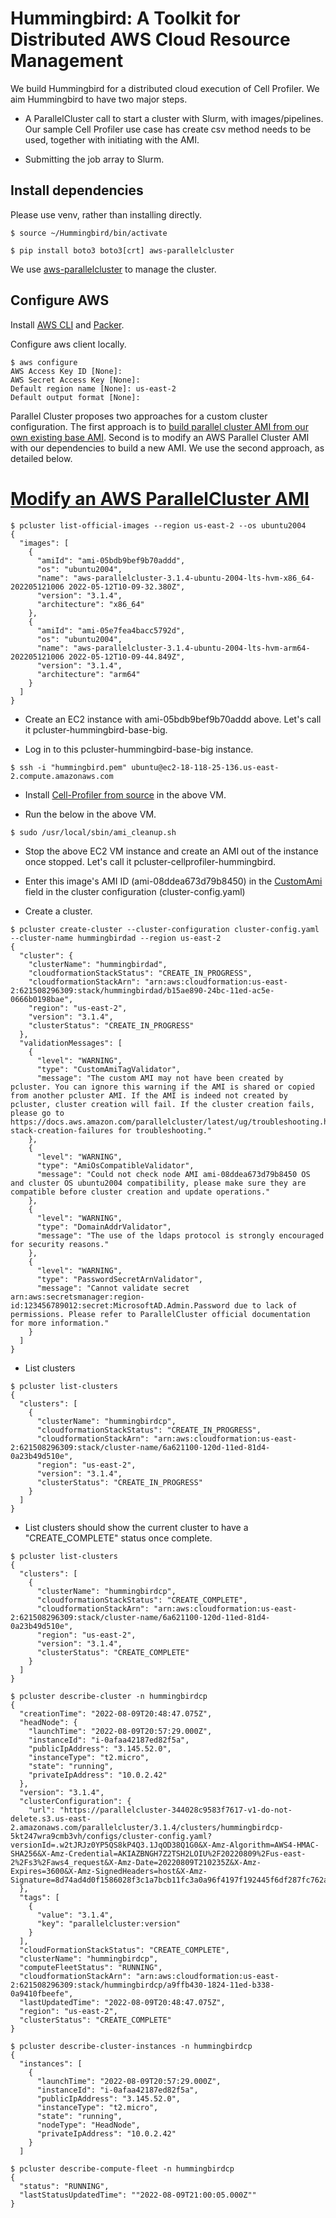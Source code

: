 # Hummingbird: A Toolkit for Distributed AWS Cloud Resource Management 

We build Hummingbird for a distributed cloud execution of Cell Profiler. We aim Hummingbird to have two major steps.

* A ParallelCluster call to start a cluster with Slurm, with images/pipelines. Our sample Cell Profiler use case has create csv method needs to be used, together with initiating with the AMI.

* Submitting the job array to Slurm.

## Install dependencies

Please use venv, rather than installing directly.

````
$ source ~/Hummingbird/bin/activate

$ pip install boto3 boto3[crt] aws-parallelcluster
````

We use [aws-parallelcluster](https://docs.aws.amazon.com/parallelcluster/latest/ug/install-v3-after-install.html) to manage the cluster.


## Configure AWS

Install [AWS CLI](http://aws.amazon.com/cli/) and [Packer](https://www.packer.io/downloads.html).

Configure aws client locally.

````
$ aws configure
AWS Access Key ID [None]:
AWS Secret Access Key [None]:
Default region name [None]: us-east-2
Default output format [None]:
````


Parallel Cluster proposes two approaches for a custom cluster configuration. The first approach is to [build parallel cluster AMI from our own existing base AMI](https://docs.aws.amazon.com/parallelcluster/latest/ug/building-custom-ami-v3.html). Second is to modify an AWS Parallel Cluster AMI with our dependencies to build a new AMI. We use the second approach, as detailed below.

# [Modify an AWS ParallelCluster AMI](https://docs.aws.amazon.com/parallelcluster/latest/ug/building-custom-ami-v3.html)

````
$ pcluster list-official-images --region us-east-2 --os ubuntu2004
{
  "images": [
    {
      "amiId": "ami-05bdb9bef9b70addd",
      "os": "ubuntu2004",
      "name": "aws-parallelcluster-3.1.4-ubuntu-2004-lts-hvm-x86_64-202205121006 2022-05-12T10-09-32.380Z",
      "version": "3.1.4",
      "architecture": "x86_64"
    },
    {
      "amiId": "ami-05e7fea4bacc5792d",
      "os": "ubuntu2004",
      "name": "aws-parallelcluster-3.1.4-ubuntu-2004-lts-hvm-arm64-202205121006 2022-05-12T10-09-44.849Z",
      "version": "3.1.4",
      "architecture": "arm64"
    }
  ]
}
````

* Create an EC2 instance with ami-05bdb9bef9b70addd above. Let's call it pcluster-hummingbird-base-big.

* Log in to this pcluster-hummingbird-base-big instance.

````
$ ssh -i "hummingbird.pem" ubuntu@ec2-18-118-25-136.us-east-2.compute.amazonaws.com  
````  
* Install [Cell-Profiler from source](https://github.com/CellProfiler/CellProfiler/wiki/Ubuntu-20.04) in the above VM.

* Run the below in the above VM.

````  
$ sudo /usr/local/sbin/ami_cleanup.sh
````

* Stop the above EC2 VM instance and create an AMI out of the instance once stopped. Let's call it pcluster-cellprofiler-hummingbird.

* Enter this image's AMI ID (ami-08ddea673d79b8450) in the [CustomAmi](https://docs.aws.amazon.com/parallelcluster/latest/ug/Scheduling-v3.html#yaml-Scheduling-SlurmQueues-Image-CustomAmi) field in the cluster configuration (cluster-config.yaml)
  
* Create a cluster.

````
$ pcluster create-cluster --cluster-configuration cluster-config.yaml --cluster-name hummingbirdad --region us-east-2
{
  "cluster": {
    "clusterName": "hummingbirdad",
    "cloudformationStackStatus": "CREATE_IN_PROGRESS",
    "cloudformationStackArn": "arn:aws:cloudformation:us-east-2:621508296309:stack/hummingbirdad/b15ae890-24bc-11ed-ac5e-0666b0198bae",
    "region": "us-east-2",
    "version": "3.1.4",
    "clusterStatus": "CREATE_IN_PROGRESS"
  },
  "validationMessages": [
    {
      "level": "WARNING",
      "type": "CustomAmiTagValidator",
      "message": "The custom AMI may not have been created by pcluster. You can ignore this warning if the AMI is shared or copied from another pcluster AMI. If the AMI is indeed not created by pcluster, cluster creation will fail. If the cluster creation fails, please go to https://docs.aws.amazon.com/parallelcluster/latest/ug/troubleshooting.html#troubleshooting-stack-creation-failures for troubleshooting."
    },
    {
      "level": "WARNING",
      "type": "AmiOsCompatibleValidator",
      "message": "Could not check node AMI ami-08ddea673d79b8450 OS and cluster OS ubuntu2004 compatibility, please make sure they are compatible before cluster creation and update operations."
    },
    {
      "level": "WARNING",
      "type": "DomainAddrValidator",
      "message": "The use of the ldaps protocol is strongly encouraged for security reasons."
    },
    {
      "level": "WARNING",
      "type": "PasswordSecretArnValidator",
      "message": "Cannot validate secret arn:aws:secretsmanager:region-id:123456789012:secret:MicrosoftAD.Admin.Password due to lack of permissions. Please refer to ParallelCluster official documentation for more information."
    }
  ]
}
````

* List clusters
````
$ pcluster list-clusters
{
  "clusters": [
    {
      "clusterName": "hummingbirdcp",
      "cloudformationStackStatus": "CREATE_IN_PROGRESS",
      "cloudformationStackArn": "arn:aws:cloudformation:us-east-2:621508296309:stack/cluster-name/6a621100-120d-11ed-81d4-0a23b49d510e",
      "region": "us-east-2",
      "version": "3.1.4",
      "clusterStatus": "CREATE_IN_PROGRESS"
    }
  ]
}
````


* List clusters should show the current cluster to have a "CREATE_COMPLETE" status once complete.
````
$ pcluster list-clusters
{
  "clusters": [
    {
      "clusterName": "hummingbirdcp",
      "cloudformationStackStatus": "CREATE_COMPLETE",
      "cloudformationStackArn": "arn:aws:cloudformation:us-east-2:621508296309:stack/cluster-name/6a621100-120d-11ed-81d4-0a23b49d510e",
      "region": "us-east-2",
      "version": "3.1.4",
      "clusterStatus": "CREATE_COMPLETE"
    }
  ]
}

$ pcluster describe-cluster -n hummingbirdcp
{
  "creationTime": "2022-08-09T20:48:47.075Z",
  "headNode": {
    "launchTime": "2022-08-09T20:57:29.000Z",
    "instanceId": "i-0afaa42187ed82f5a",
    "publicIpAddress": "3.145.52.0",
    "instanceType": "t2.micro",
    "state": "running",
    "privateIpAddress": "10.0.2.42"
  },
  "version": "3.1.4",
  "clusterConfiguration": {
    "url": "https://parallelcluster-344028c9583f7617-v1-do-not-delete.s3.us-east-2.amazonaws.com/parallelcluster/3.1.4/clusters/hummingbirdcp-5kt247wra9cmb3vh/configs/cluster-config.yaml?versionId=.w2tJRJz0YP5QS8kP4Q3.1JqOD38Q1G0&X-Amz-Algorithm=AWS4-HMAC-SHA256&X-Amz-Credential=AKIAZBNGH7Z2TSH2LOIU%2F20220809%2Fus-east-2%2Fs3%2Faws4_request&X-Amz-Date=20220809T210235Z&X-Amz-Expires=3600&X-Amz-SignedHeaders=host&X-Amz-Signature=8d74ad4d0f1586028f3c1a7bcb11fc3a0a96f4197f192445f6df287fc762abaf"
  },
  "tags": [
    {
      "value": "3.1.4",
      "key": "parallelcluster:version"
    }
  ],
  "cloudFormationStackStatus": "CREATE_COMPLETE",
  "clusterName": "hummingbirdcp",
  "computeFleetStatus": "RUNNING",
  "cloudformationStackArn": "arn:aws:cloudformation:us-east-2:621508296309:stack/hummingbirdcp/a9ffb430-1824-11ed-b338-0a9410fbeefe",
  "lastUpdatedTime": "2022-08-09T20:48:47.075Z",
  "region": "us-east-2",
  "clusterStatus": "CREATE_COMPLETE"
}

$ pcluster describe-cluster-instances -n hummingbirdcp
{
  "instances": [
    {
      "launchTime": "2022-08-09T20:57:29.000Z",
      "instanceId": "i-0afaa42187ed82f5a",
      "publicIpAddress": "3.145.52.0",
      "instanceType": "t2.micro",
      "state": "running",
      "nodeType": "HeadNode",
      "privateIpAddress": "10.0.2.42"
    }
  ]

$ pcluster describe-compute-fleet -n hummingbirdcp
{
  "status": "RUNNING",
  "lastStatusUpdatedTime": ""2022-08-09T21:00:05.000Z""
}
````
